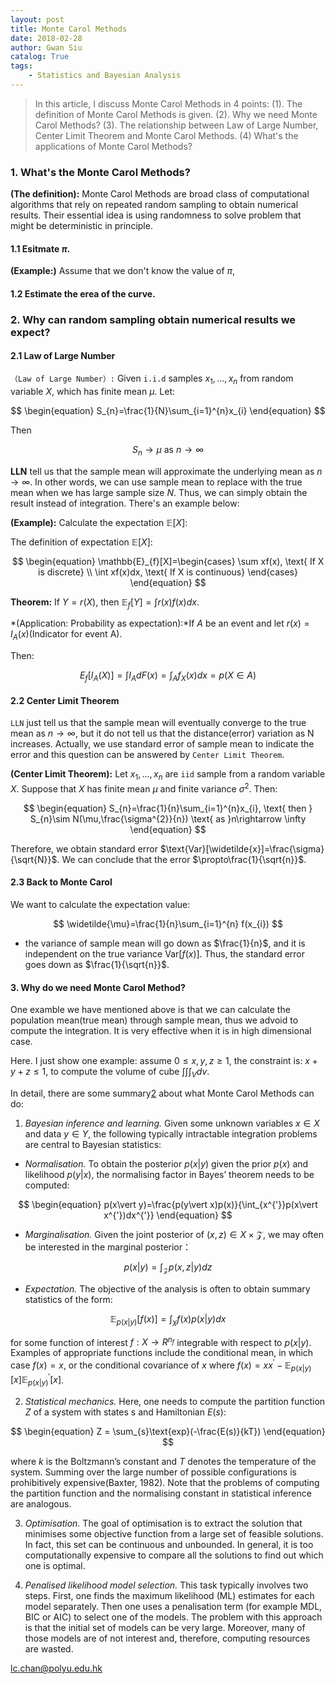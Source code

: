 ```yaml
---
layout: post
title: Monte Carol Methods
date: 2018-02-28
author: Gwan Siu
catalog: True
tags:
    - Statistics and Bayesian Analysis
---
```


> In this article, I discuss Monte Carol Methods in 4 points: (1). The definition of Monte Carol Methods is given. (2). Why we need Monte Carol Methods? (3). The relationship between Law of Large Number, Center Limit Theorem and Monte Carol Methods. (4) What's the applications of Monte Carol Methods?

### 1. What's the Monte Carol Methods?

**(The definition):** Monte Carol Methods are broad class of computational algorithms that rely on repeated random sampling to obtain numerical results. Their essential idea is using randomness to solve problem that might be deterministic in principle.


#### 1.1 Esitmate $\pi$.

**(Example:)** Assume that we don't know the value of $\pi$, 

#### 1.2 Estimate the erea of the curve.


### 2. Why can random sampling obtain numerical results we expect?

#### 2.1 Law of Large Number
`（Law of Large Number）:` Given `i.i.d` samples $x_{1},...,x_{n}$ from random variable $X$, which has finite mean $\mu$. Let:

$$
\begin{equation}
S_{n}=\frac{1}{N}\sum_{i=1}^{n}x_{i}
\end{equation}
$$

Then

$$
\begin{equation}
S_{n}\rightarrow \mu \text{ as } n\rightarrow \infty
\end{equation}
$$

**LLN** tell us that the sample mean will approximate the underlying mean as $n\rightarrow \infty$. In other words, we can use sample mean to replace with the true mean when we has large sample size *N*. Thus, we can simply obtain the result instead of integration. There's an example below:

**(Example):** Calculate the expectation $\mathbb{E}[X]$:

The definition of expectation $\mathbb{E}[X]$:

$$
\begin{equation}
\mathbb{E}_{f}[X]=\begin{cases}
\sum xf(x), \text{ If X is discrete} \\
\int xf(x)dx, \text{ If X is continuous}
\end{cases}
\end{equation}
$$

**Theorem:** If $Y=r(X)$, then $\mathbb{E}_{f}[Y]=\int r(x)f(x)dx$.

*(Application: Probability as expectation):*If $A$ be an event and let $r(x)=I_{A}(x)$(Indicator for event A).

Then:

$$
\begin{equation}
E_{f}[I_{A}(X)]=\int I_{A}dF(x) = \int_{A}f_{X}(x)dx=p(X\in A)
\end{equation}
$$

#### 2.2 Center Limit Theorem

`LLN` just tell us that the sample mean will eventually converge to the true mean  as $n\rightarrow \infty$, but it do not tell us that the distance(error) variation as N increases. Actually, we use standard error of sample mean to indicate the error and this question can be answered by `Center Limit Theorem`.

**(Center Limit Theorem):** Let $x_{1},...,x_{n}$ are `iid` sample from a random variable $X$. Suppose that $X$ has finite mean $\mu$ and finite variance $\sigma^{2}$. Then:

$$
\begin{equation}
S_{n}=\frac{1}{n}\sum_{i=1}^{n}x_{i}, \text{ then }
S_{n}\sim N(\mu,\frac{\sigma^{2}}{n}) \text{ as }n\rightarrow \infty
\end{equation}
$$

Therefore, we obtain standard error $\text{Var}[\widetilde{x}]=\frac{\sigma}{\sqrt{N}}$. We can conclude that the error $\propto\frac{1}{\sqrt{n}}$.

#### 2.3 Back to Monte Carol

We want to calculate the expectation value:

$$
\widetilde{\mu}=\frac{1}{n}\sum_{i=1}^{n} f(x_{i})
$$

- the variance of sample mean will go down as $\frac{1}{n}$, and it is independent on the true variance $\text{Var}[f(x)]$. Thus, the standard error goes down as $\frac{1}{\sqrt{n}}$.

#### 3. Why do we need Monte Carol Method?
One examble we have mentioned above is that we can calculate the population mean(true mean) through sample mean, thus we advoid to compute the integration. It is very effective when it is in high dimensional case. 

Here. I just show one example: assume $0\leq x,y,z\geq 1$, the constraint is: $x+y+z\leq 1$, to compute the volume of cube $\int\int\int_{V} dv$.


In detail, there are some summary[2](http://www.cs.princeton.edu/courses/archive/spr06/cos598C/papers/AndrieuFreitasDoucetJordan2003.pdf) about what Monte Carol Methods can do:

1. *Bayesian inference and learning.* Given some unknown variables $x\in X$ and data $y\in Y$, the following typically intractable integration problems are central to Bayesian statistics:
 - *Normalisation.* To obtain the posterior $p(x\vert y)$ given the prior $p(x)$ and likelihood $p(y\vert x)$, the normalising factor in Bayes’ theorem needs to be computed:
 
 $$
 \begin{equation}
 p(x\vert y)=\frac{p(y\vert x)p(x)}{\int_{x^{'}}p(x\vert x^{'})dx^{'}}
 \end{equation}
 $$

 - *Marginalisation.* Given the joint posterior of $(x,z) \in X\times\mathcal{Z}$, we may often be interested in the marginal posterior：
 
 $$
 \begin{equation}
 p(x\vert y)=\int_{\mathcal{Z}}p(x,z\vert y)dz
 \end{equation}
 $$

 - *Expectation.* The objective of the analysis is often to obtain summary statistics of the form:
 
 $$
 \begin{equation}
 \mathbb{E}_{p(x\vert y)}[f(x)]=\int_{\chi}f(x)p(x\vert y)dx
 \end{equation}
 $$

 for some function of interest $f : X \rightarrow R^{n_{f}}$ integrable with respect to $p(x | y)$. Examples of appropriate functions include the conditional mean, in which case $f(x) = x$, or the conditional covariance of $x$ where $f (x) = xx^{'} − \mathbb{E}_{p(x\vert y)}[x]\mathbb{E}^{'}_{p(x\vert y)}[x]$.

2. *Statistical mechanics.* Here, one needs to compute the partition function $Z$ of a system with states s and Hamiltonian $E(s)$:
 
 $$
 \begin{equation}
 Z = \sum_{s}\text{exp}(-\frac{E(s)}{kT})
 \end{equation}
 $$

 where $k$ is the Boltzmann’s constant and $T$ denotes the temperature of the system. Summing over the large number of possible configurations is prohibitively expensive(Baxter, 1982).  Note that the problems of computing the partition function and the normalising constant in statistical inference are analogous.

3. *Optimisation.* The goal of optimisation is to extract the solution that minimises some objective function from a large set of feasible solutions. In fact, this set can be continuous and unbounded. In general, it is too computationally expensive to compare all the solutions to find out which one is optimal.
 
4. *Penalised likelihood model selection.* This task typically involves two steps. First, one finds the maximum likelihood (ML) estimates for each model separately. Then one uses a penalisation term (for example MDL, BIC or AIC) to select one of the models. The problem with this approach is that the initial set of models can be very large. Moreover, many of those models are of not interest and, therefore, computing resources are wasted.

lc.chan@polyu.edu.hk
